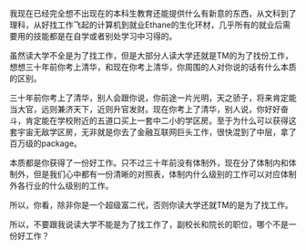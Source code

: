 <p>我现在已经完全想不出现在的本科生教育还能提供什么有新意的东西，从文科到了理科，从好找工作飞起的计算机到就业Ethane的生化环材，几乎所有的就业后需要用的技能都是在自学或者别处学习中习得的。</p><p>虽然读大学不全是为了找工作，但是大部分人读大学还就是TM的为了找份工作，想想三十年前你考上清华，和现在你考上清华，你周围的人对你说的话有什么本质的区别。</p><p>三十年前你考上了清华，别人会跟你说，你前途一片光明，天之骄子，将来肯定能当大官，远则兼济天下，近则升官发财。现在你考上了清华，别人说，你好好奋斗，肯定能在学校附近的五道口买上一套中二小的学区房。至于为什么可以获得这套宇宙无敌学区房，无非就是你去了金融互联网巨头工作，很快混到了中层，拿了百万级的package。</p><p>本质都是你获得了一份好工作。只不过三十年前没有体制外，现在分了体制内和体制外，但是我们心中都有一份清晰的对照表，体制内什么级别的工作可以对应体制外各行业的什么级别的工作。</p><p>所以，你看，除非你是一个超级富二代，否则你读大学还就TM的是为了找工作。</p><p>所以，不要跟我说读大学不能是为了找工作了，副校长和院长的职位，哪个不是一份好工作？</p>